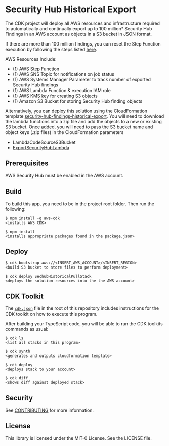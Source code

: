 # Security Hub Historical Export

The CDK project will deploy all AWS resources and infrastructure required to automatically and continually export up to 100 million* Security Hub Findings in an AWS account as objects in a S3 bucket in JSON format.

If there are more than 100 million findings, you can reset the Step Function execution by following the steps listed [here](https://docs.aws.amazon.com/step-functions/latest/dg/tutorial-continue-new.html).

AWS Resources Include:
- (1) AWS Step Function
- (1) AWS SNS Topic for notifications on job status
- (1) AWS Systems Manager Parameter to track number of exported Security Hub findings
- (1) AWS Lambda Function & execution IAM role
- (1) AWS KMS key for creating S3 objects
- (1) Amazon S3 Bucket for storing Security Hub finding objects

Alternatively, you can deploy this solution using the CloudFormation template [security-hub-findings-historical-export](security-hub-findings-historical-export.yaml). You will need to download the lambda functions into a zip file and add the objects to a new or existing S3 bucket. Once added, you will need to pass the S3 bucket name and object keys (.zip files) in the CloudFormation parameters
- LambdaCodeSourceS3Bucket
- [ExportSecurityHubLambda](./security_hub_export_cdk/lambdas/load_sh_finding/get_sh_finding.py)

## Prerequisites

AWS Security Hub must be enabled in the AWS account.

## Build

To build this app, you need to be in the project root folder. Then run the following:

    $ npm install -g aws-cdk
    <installs AWS CDK>

    $ npm install
    <installs appropriate packages found in the package.json>

## Deploy

    $ cdk bootstrap aws://<INSERT_AWS_ACCOUNT>/<INSERT_REGION>
    <build S3 bucket to store files to perform deployment>

    $ cdk deploy SechubHistoricalPullStack
    <deploys the solution resources into the the AWS account>

## CDK Toolkit

The [`cdk.json`](./cdk.json) file in the root of this repository includes
instructions for the CDK toolkit on how to execute this program.

After building your TypeScript code, you will be able to run the CDK toolkits commands as usual:

    $ cdk ls
    <list all stacks in this program>

    $ cdk synth
    <generates and outputs cloudformation template>

    $ cdk deploy
    <deploys stack to your account>

    $ cdk diff
    <shows diff against deployed stack>

## Security

See [CONTRIBUTING](CONTRIBUTING.md#security-issue-notifications) for more information.

## License

This library is licensed under the MIT-0 License. See the LICENSE file.

